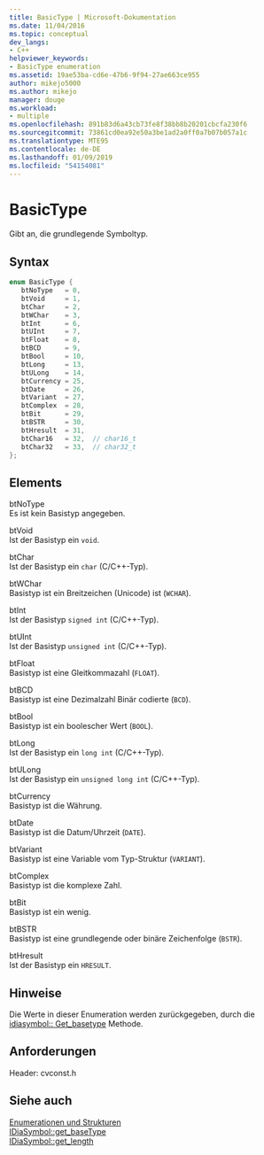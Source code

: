 ```yaml
---
title: BasicType | Microsoft-Dokumentation
ms.date: 11/04/2016
ms.topic: conceptual
dev_langs:
- C++
helpviewer_keywords:
- BasicType enumeration
ms.assetid: 19ae53ba-cd6e-47b6-9f94-27ae663ce955
author: mikejo5000
ms.author: mikejo
manager: douge
ms.workload:
- multiple
ms.openlocfilehash: 891b83d6a43cb73fe8f38bb8b20201cbcfa230f6
ms.sourcegitcommit: 73861cd0ea92e50a3be1ad2a0ff0a7b07b057a1c
ms.translationtype: MTE95
ms.contentlocale: de-DE
ms.lasthandoff: 01/09/2019
ms.locfileid: "54154081"
---
```

# <a name="basictype"></a>BasicType
Gibt an, die grundlegende Symboltyp.  
  
## <a name="syntax"></a>Syntax  
  
```C++  
enum BasicType {   
   btNoType   = 0,  
   btVoid     = 1,  
   btChar     = 2,  
   btWChar    = 3,  
   btInt      = 6,  
   btUInt     = 7,  
   btFloat    = 8,  
   btBCD      = 9,  
   btBool     = 10,  
   btLong     = 13,  
   btULong    = 14,  
   btCurrency = 25,  
   btDate     = 26,  
   btVariant  = 27,  
   btComplex  = 28,  
   btBit      = 29,  
   btBSTR     = 30,  
   btHresult  = 31,  
   btChar16   = 32,  // char16_t
   btChar32   = 33,  // char32_t
};  
```  
  
## <a name="elements"></a>Elements  
 btNoType  
 Es ist kein Basistyp angegeben.  
  
 btVoid  
 Ist der Basistyp ein `void`.  
  
 btChar  
 Ist der Basistyp ein `char` (C/C++-Typ).  
  
 btWChar  
 Basistyp ist ein Breitzeichen (Unicode) ist (`WCHAR`).  
  
 btInt  
 Ist der Basistyp `signed int` (C/C++-Typ).  
  
 btUInt  
 Ist der Basistyp `unsigned int` (C/C++-Typ).  
  
 btFloat  
 Basistyp ist eine Gleitkommazahl (`FLOAT`).  
  
 btBCD  
 Basistyp ist eine Dezimalzahl Binär codierte (`BCD`).  
  
 btBool  
 Basistyp ist ein boolescher Wert (`BOOL`).  
  
 btLong  
 Ist der Basistyp ein `long int` (C/C++-Typ).  
  
 btULong  
 Ist der Basistyp ein `unsigned long int` (C/C++-Typ).  
  
 btCurrency  
 Basistyp ist die Währung.  
  
 btDate  
 Basistyp ist die Datum/Uhrzeit (`DATE`).  
  
 btVariant  
 Basistyp ist eine Variable vom Typ-Struktur (`VARIANT`).  
  
 btComplex  
 Basistyp ist die komplexe Zahl.  
  
 btBit  
 Basistyp ist ein wenig.  
  
 btBSTR  
 Basistyp ist eine grundlegende oder binäre Zeichenfolge (`BSTR`).  
  
 btHresult  
 Ist der Basistyp ein `HRESULT`.  
  
## <a name="remarks"></a>Hinweise  
 Die Werte in dieser Enumeration werden zurückgegeben, durch die [idiasymbol:: Get_basetype](../../debugger/debug-interface-access/idiasymbol-get-basetype.md) Methode.  
  
## <a name="requirements"></a>Anforderungen  
 Header: cvconst.h  
  
## <a name="see-also"></a>Siehe auch  
 [Enumerationen und Strukturen](../../debugger/debug-interface-access/enumerations-and-structures.md)   
 [IDiaSymbol::get_baseType](../../debugger/debug-interface-access/idiasymbol-get-basetype.md)   
 [IDiaSymbol::get_length](../../debugger/debug-interface-access/idiasymbol-get-length.md)
